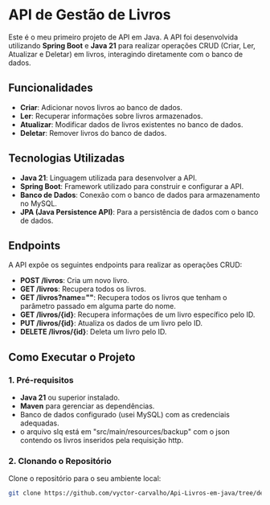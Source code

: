 # API de Gestão de Livros

Este é o meu primeiro projeto de API em Java. A API foi desenvolvida utilizando **Spring Boot** e **Java 21** para realizar operações CRUD (Criar, Ler, Atualizar e Deletar) em livros, interagindo diretamente com o banco de dados.

## Funcionalidades

- **Criar**: Adicionar novos livros ao banco de dados.
- **Ler**: Recuperar informações sobre livros armazenados.
- **Atualizar**: Modificar dados de livros existentes no banco de dados.
- **Deletar**: Remover livros do banco de dados.

## Tecnologias Utilizadas

- **Java 21**: Linguagem utilizada para desenvolver a API.
- **Spring Boot**: Framework utilizado para construir e configurar a API.
- **Banco de Dados**: Conexão com o banco de dados para armazenamento no MySQL.
- **JPA (Java Persistence API)**: Para a persistência de dados com o banco de dados.

## Endpoints

A API expõe os seguintes endpoints para realizar as operações CRUD:

- **POST /livros**: Cria um novo livro.
- **GET /livros**: Recupera todos os livros.
- **GET /livros?name=""**: Recupera todos os livros que tenham o parâmetro passado em alguma parte do nome.
- **GET /livros/{id}**: Recupera informações de um livro específico pelo ID.
- **PUT /livros/{id}**: Atualiza os dados de um livro pelo ID.
- **DELETE /livros/{id}**: Deleta um livro pelo ID.

## Como Executar o Projeto

### 1. Pré-requisitos

- **Java 21** ou superior instalado.
- **Maven** para gerenciar as dependências.
- Banco de dados configurado (usei MySQL) com as credenciais adequadas.
- o arquivo slq está em "src/main/resources/backup" com o json contendo os livros inseridos pela requisição http.

### 2. Clonando o Repositório

Clone o repositório para o seu ambiente local:

```bash
git clone https://github.com/vyctor-carvalho/Api-Livros-em-java/tree/developing
```